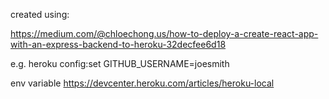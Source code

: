 created using:

https://medium.com/@chloechong.us/how-to-deploy-a-create-react-app-with-an-express-backend-to-heroku-32decfee6d18

e.g.
heroku config:set GITHUB_USERNAME=joesmith

env variable
https://devcenter.heroku.com/articles/heroku-local
